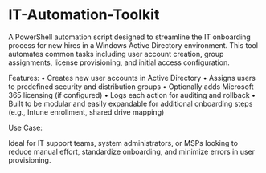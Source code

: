 # IT-Automation-Toolkit
A PowerShell automation script designed to streamline the IT onboarding process for new hires in a Windows Active Directory environment. This tool automates common tasks including user account creation, group assignments, license provisioning, and initial access configuration.

Features:
    •    Creates new user accounts in Active Directory
    •    Assigns users to predefined security and distribution groups
    •    Optionally adds Microsoft 365 licensing (if configured)
    •    Logs each action for auditing and rollback
    •    Built to be modular and easily expandable for additional onboarding steps (e.g., Intune enrollment, shared drive mapping)
    

Use Case:

Ideal for IT support teams, system administrators, or MSPs looking to reduce manual effort, standardize onboarding, and minimize errors in user provisioning.
